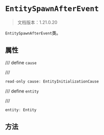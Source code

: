 # `EntitySpawnAfterEvent`

> 文档版本：1.21.0.20

`EntitySpawnAfterEvent`类。

## 属性

/// define
`cause`


///

```js
read-only cause: EntityInitializationCause
```


/// define
`entity`


///

```js
entity: Entity
```


## 方法
